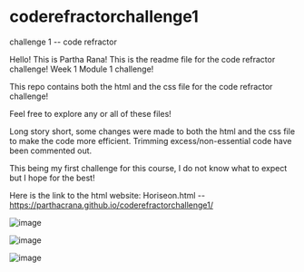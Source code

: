 # coderefractorchallenge1
challenge 1 -- code refractor 

Hello! This is Partha Rana! This is the readme file for the code refractor challenge! Week 1 Module 1 challenge! 

This repo contains both the html and the css file for the code refractor challenge!

Feel free to explore any or all of these files! 

Long story short, some changes were made to both the html and the css file to make the code more efficient. Trimming excess/non-essential code have been commented out. 

This being my first challenge for this course, I do not know what to expect but I hope for the best! 


Here is the link to the html website: Horiseon.html -- https://parthacrana.github.io/coderefractorchallenge1/

![image](https://github.com/parthacrana/coderefractorchallenge1/assets/122179383/35ecce74-da8b-4cee-8201-c9862ec3c9f3)

![image](https://github.com/parthacrana/coderefractorchallenge1/assets/122179383/a3ed15f4-8180-4918-9187-59c65adb4a04)

![image](https://github.com/parthacrana/coderefractorchallenge1/assets/122179383/81289dc6-06a6-4ea4-b48a-f7816c9a358b)
